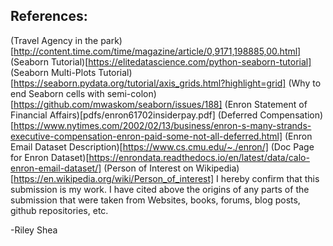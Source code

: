 References:
-----------
(Travel Agency in the park)[http://content.time.com/time/magazine/article/0,9171,198885,00.html]
(Seaborn Tutorial)[https://elitedatascience.com/python-seaborn-tutorial]
(Seaborn Multi-Plots Tutorial)[https://seaborn.pydata.org/tutorial/axis_grids.html?highlight=grid]
(Why to end Seaborn cells with semi-colon)[https://github.com/mwaskom/seaborn/issues/188]
(Enron Statement of Financial Affairs)[pdfs/enron61702insiderpay.pdf]
(Deferred Compensation)
[https://www.nytimes.com/2002/02/13/business/enron-s-many-strands-executive-compensation-enron-paid-some-not-all-deferred.html]
(Enron Email Dataset Description)[https://www.cs.cmu.edu/~./enron/]
(Doc Page for Enron Dataset)[https://enrondata.readthedocs.io/en/latest/data/calo-enron-email-dataset/]
(Person of Interest on Wikipedia)[https://en.wikipedia.org/wiki/Person_of_interest]
I hereby confirm that this submission is my work.
I have cited above the origins of any parts of the submission that
were taken from Websites, books, forums, blog posts, github repositories, etc.

-Riley Shea
